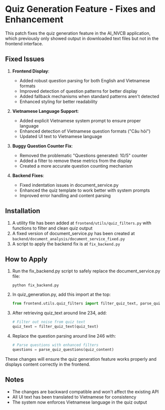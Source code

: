 # Quiz Generation Feature - Fixes and Enhancement

This patch fixes the quiz generation feature in the AI_NVCB application, which previously only showed output in downloaded text files but not in the frontend interface.

## Fixed Issues

1. **Frontend Display**:
   - Added robust question parsing for both English and Vietnamese formats
   - Improved detection of question patterns for better display
   - Added fallback mechanisms when standard patterns aren't detected
   - Enhanced styling for better readability

2. **Vietnamese Language Support**:
   - Added explicit Vietnamese system prompt to ensure proper language
   - Enhanced detection of Vietnamese question formats ("Câu hỏi")
   - Updated UI text to Vietnamese language

3. **Buggy Question Counter Fix**:
   - Removed the problematic "Questions generated: 10/5" counter
   - Added a filter to remove these metrics from the display
   - Created a more accurate question counting mechanism

4. **Backend Fixes**:
   - Fixed indentation issues in document_service.py
   - Enhanced the quiz template to work better with system prompts
   - Improved error handling and content parsing

## Installation

1. A utility file has been added at `frontend/utils/quiz_filters.py` with functions to filter and clean quiz output
2. A fixed version of document_service.py has been created at `backend/document_analysis/document_service_fixed.py`
3. A script to apply the backend fix is at `fix_backend.py`

## How to Apply

1. Run the fix_backend.py script to safely replace the document_service.py file:
   ```
   python fix_backend.py
   ```

2. In quiz_generation.py, add this import at the top:
   ```python
   from frontend.utils.quiz_filters import filter_quiz_text, parse_quiz_questions
   ```

3. After retrieving quiz_text around line 234, add:
   ```python
   # Filter out noise from quiz text
   quiz_text = filter_quiz_text(quiz_text)
   ```

4. Replace the question parsing around line 246 with:
   ```python
   # Parse questions with enhanced filters
   questions = parse_quiz_questions(quiz_content)
   ```

These changes will ensure the quiz generation feature works properly and displays content correctly in the frontend.

## Notes

- The changes are backward compatible and won't affect the existing API
- All UI text has been translated to Vietnamese for consistency
- The system now enforces Vietnamese language in the quiz output
